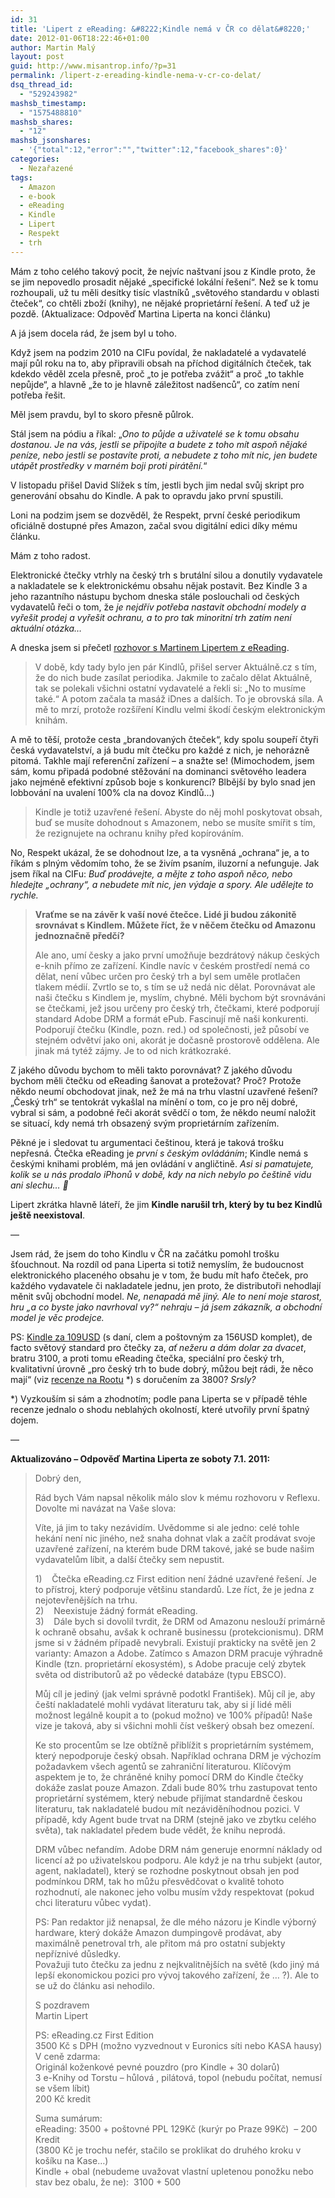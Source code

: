 ```yaml
---
id: 31
title: 'Lipert z eReading: &#8222;Kindle nemá v ČR co dělat&#8220;'
date: 2012-01-06T18:22:46+01:00
author: Martin Malý
layout: post
guid: http://www.misantrop.info/?p=31
permalink: /lipert-z-ereading-kindle-nema-v-cr-co-delat/
dsq_thread_id:
  - "529243982"
mashsb_timestamp:
  - "1575488810"
mashsb_shares:
  - "12"
mashsb_jsonshares:
  - '{"total":12,"error":"","twitter":12,"facebook_shares":0}'
categories:
  - Nezařazené
tags:
  - Amazon
  - e-book
  - eReading
  - Kindle
  - Lipert
  - Respekt
  - trh
---
```

Mám z toho celého takový pocit, že nejvíc naštvaní jsou z Kindle proto, že se jim nepovedlo prosadit nějaké &#8222;specifické lokální řešení&#8220;. Než se k tomu rozhoupali, už tu měli desítky tisíc vlastníků &#8222;světového standardu v oblasti čteček&#8220;, co chtěli zboží (knihy), ne nějaké proprietární řešení. A teď už je pozdě. (Aktualizace: Odpověď Martina Liperta na konci článku)  
<!--more-->

A já jsem docela rád, že jsem byl u toho.

Když jsem na podzim 2010 na CIFu povídal, že nakladatelé a vydavatelé mají půl roku na to, aby připravili obsah na příchod digitálních čteček, tak kdekdo věděl zcela přesně, proč &#8222;to je potřeba zvážit&#8220; a proč &#8222;to takhle nepůjde&#8220;, a hlavně &#8222;že to je hlavně záležitost nadšenců&#8220;, co zatím není potřeba řešit.

Měl jsem pravdu, byl to skoro přesně půlrok.

Stál jsem na pódiu a říkal: &#8222;_Ono to půjde a uživatelé se k tomu obsahu dostanou. Je na vás, jestli se připojíte a budete z toho mít aspoň nějaké peníze, nebo jestli se postavíte proti, a nebudete z toho mít nic, jen budete utápět prostředky v marném boji proti pirátění._&#8220;

V listopadu přišel David Slížek s tím, jestli bych jim nedal svůj skript pro generování obsahu do Kindle. A pak to opravdu jako první spustili.

Loni na podzim jsem se dozvěděl, že Respekt, první české periodikum oficiálně dostupné přes Amazon, začal svou digitální edici díky mému článku.

Mám z toho radost.

Elektronické čtečky vtrhly na český trh s brutální silou a donutily vydavatele a nakladatele se k elektronickému obsahu nějak postavit. Bez Kindle 3 a jeho razantního nástupu bychom dneska stále poslouchali od českých vydavatelů řeči o tom, že _je nejdřív potřeba nastavit obchodní modely a vyřešit prodej a vyřešit ochranu, a to pro tak minoritní trh zatím není aktuální otázka&#8230;_

A dneska jsem si přečetl [rozhovor s Martinem Lipertem z eReading](http://www.reflex.cz/clanek/zpravy/44679/ctecka-kindle-nema-v-ceskem-prostredi-co-delat-rika-spoluzakladatel-obchodu-s-elektronickymi-knihami-ereading-cz.html).

> V době, kdy tady bylo jen pár Kindlů, přišel server Aktuálně.cz s tím, že do nich bude zasílat periodika. Jakmile to začalo dělat Aktuálně, tak se polekali všichni ostatní vydavatelé a řekli si: „No to musíme také.“ A potom začala ta masáž iDnes a dalších. To je obrovská síla. A mě to mrzí, protože rozšíření Kindlu velmi škodí českým elektronickým knihám.

A mě to těší, protože cesta &#8222;brandovaných čteček&#8220;, kdy spolu soupeří čtyři česká vydavatelství, a já budu mít čtečku pro každé z nich, je nehorázně pitomá. Takhle mají referenční zařízení &#8211; a snažte se! (Mimochodem, jsem sám, komu připadá podobné stěžování na dominanci světového leadera jako nejméně efektivní způsob boje s konkurencí? Blbější by bylo snad jen lobbování na uvalení 100% cla na dovoz Kindlů&#8230;)

> Kindle je totiž uzavřené řešení. Abyste do něj mohl poskytovat obsah, buď se musíte dohodnout s Amazonem, nebo se musíte smířit s tím, že rezignujete na ochranu knihy před kopírováním.

No, Respekt ukázal, že se dohodnout lze, a ta vysněná &#8222;ochrana&#8220; je, a to říkám s plným vědomím toho, že se živím psaním, iluzorní a nefunguje. Jak jsem říkal na CIFu: _Buď prodávejte, a mějte z toho aspoň něco, nebo hledejte &#8222;ochrany&#8220;, a nebudete mít nic, jen výdaje a spory. Ale udělejte to rychle._

> **Vraťme se na závěr k vaší nové čtečce. Lidé ji budou zákonitě srovnávat s Kindlem. Můžete říct, že v něčem čtečku od Amazonu jednoznačně předčí?**
> 
> Ale ano, umí česky a jako první umožňuje bezdrátový nákup českých e-knih přímo ze zařízení. Kindle navíc v českém prostředí nemá co dělat, není vůbec určen pro český trh a byl sem uměle protlačen tlakem médií. Zvrtlo se to, s tím se už nedá nic dělat. Porovnávat ale naši čtečku s Kindlem je, myslím, chybné. Měli bychom být srovnáváni se čtečkami, jež jsou určeny pro český trh, čtečkami, které podporují standard Adobe DRM a formát ePub. Fascinují mě naši konkurenti. Podporují čtečku (Kindle, pozn. red.) od společnosti, jež působí ve stejném odvětví jako oni, akorát je dočasně prostorově oddělena. Ale jinak má tytéž zájmy. Je to od nich krátkozraké.

Z jakého důvodu bychom to měli takto porovnávat? Z jakého důvodu bychom měli čtečku od eReading šanovat a protežovat? Proč? Protože někdo neumí obchodovat jinak, než že má na trhu vlastní uzavřené řešení? &#8222;Český trh&#8220; se tentokrát vykašlal na mínění o tom, co je pro něj dobré, vybral si sám, a podobné řeči akorát svědčí o tom, že někdo neumí naložit se situací, kdy nemá trh obsazený svým proprietárním zařízením.

Pěkné je i sledovat tu argumentaci češtinou, která je taková trošku nepřesná. Čtečka eReading je _první s českým ovládáním_; Kindle nemá s českými knihami problém, má jen ovládání v angličtině. _Asi si pamatujete, kolik se u nás prodalo iPhonů v době, kdy na nich nebylo po češtině vidu ani slechu&#8230; 🙂_

Lipert zkrátka hlavně láteří, že jim **Kindle narušil trh, který by tu bez Kindlů ještě neexistoval**.

&#8212;

Jsem rád, že jsem do toho Kindlu v ČR na začátku pomohl trošku šťouchnout. Na rozdíl od pana Liperta si totiž nemyslím, že budoucnost elektronického placeného obsahu je v tom, že budu mít hafo čteček, pro každého vydavatele či nakladatele jednu, jen proto, že distributoři nehodlají měnit svůj obchodní model. _Ne, nenapadá mě jiný. Ale to není moje starost, hru &#8222;a co byste jako navrhoval vy?&#8220; nehraju &#8211; já jsem zákazník, a obchodní model je věc prodejce._ 

PS: [Kindle za 109USD](http://www.amazon.com/gp/product/B0051QVF7A/ref=as_li_ss_tl?ie=UTF8&tag=dein-20&linkCode=as2&camp=1789&creative=390957&creativeASIN=B0051QVF7A) (s daní, clem a poštovným za 156USD komplet), de facto světový standard pro čtečky za, _ať nežeru a dám dolar za dvacet_, bratru 3100, a proti tomu eReading čtečka, speciální pro český trh, kvalitativní úrovně &#8222;pro český trh to bude dobrý, můžou bejt rádi, že něco mají&#8220; (viz [recenze na Rootu](http://www.root.cz/clanky/ctecka-ereading-nedokonala-prvni-vlastovka/) *) s doručením za 3800? _Srsly?_

*) Vyzkouším si sám a zhodnotím; podle pana Liperta se v případě téhle recenze jednalo o shodu neblahých okolností, které utvořily první špatný dojem.

&#8212;

**Aktualizováno &#8211; Odpověď Martina Liperta ze soboty 7.1. 2011:**

<blockquote id="odpoved">
  <p>
    Dobrý den,
  </p>
  
  <p>
    Rád bych Vám napsal několik málo slov k mému rozhovoru v Reflexu. Dovolte mi navázat na Vaše slova:
  </p>
  
  <p>
    Víte, já jim to taky nezávidím. Uvědomme si ale jedno: celé tohle hekání není nic jiného, než snaha dohnat vlak a začít prodávat svoje uzavřené zařízení, na kterém bude DRM takové, jaké se bude našim vydavatelům líbit, a další čtečky sem nepustit.
  </p>
  
  <p>
    1)    Čtečka eReading.cz First edition není žádné uzavřené řešení. Je to přístroj, který podporuje většinu standardů. Lze říct, že je jedna z nejotevřenějších na trhu.<br /> 2)    Neexistuje žádný formát eReading.<br /> 3)    Dále bych si dovolil tvrdit, že DRM od Amazonu neslouží primárně k ochraně obsahu, avšak k ochraně businessu (protekcionismu). DRM jsme si v žádném případě nevybrali. Existují prakticky na světě jen 2 varianty: Amazon a Adobe. Zatímco s Amazon DRM pracuje výhradně Kindle (tzn. proprietární ekosystém), s Adobe pracuje celý zbytek světa od distributorů až po vědecké databáze (typu EBSCO).
  </p>
  
  <p>
    Můj cíl je jediný (jak velmi správně podotkl František). Můj cíl je, aby čeští nakladatelé mohli vydávat literaturu tak, aby si jí lidé měli možnost legálně koupit a to (pokud možno) ve 100% případů! Naše vize je taková, aby si všichni mohli číst veškerý obsah bez omezení.
  </p>
  
  <p>
    Ke sto procentům se lze obtížně přiblížit s proprietárním systémem, který nepodporuje český obsah. Například ochrana DRM je výchozím požadavkem všech agentů se zahraniční literaturou. Klíčovým aspektem je to, že chráněné knihy pomocí DRM do Kindle čtečky dokáže zaslat pouze Amazon. Zdali bude 80% trhu zastupovat tento proprietární systémem, který nebude přijímat standardně českou literaturu, tak nakladatelé budou mít nezáviděníhodnou pozici. V případě, kdy Agent bude trvat na DRM (stejně jako ve zbytku celého světa), tak nakladatel předem bude vědět, že knihu neprodá.
  </p>
  
  <p>
    DRM vůbec nefandím. Adobe DRM nám generuje enormní náklady od licencí až po uživatelskou podporu. Ale když je na trhu subjekt (autor, agent, nakladatel), který se rozhodne poskytnout obsah jen pod podmínkou DRM, tak ho můžu přesvědčovat o kvalitě tohoto rozhodnutí, ale nakonec jeho volbu musím vždy respektovat (pokud chci literaturu vůbec vydat).
  </p>
  
  <p>
    PS: Pan redaktor již nenapsal, že dle mého názoru je Kindle výborný hardware, který dokáže Amazon dumpingově prodávat, aby maximálně penetroval trh, ale přitom má pro ostatní subjekty nepříznivé důsledky.<br /> Považuji tuto čtečku za jednu z nejkvalitnějších na světě (kdo jiný má lepší ekonomickou pozici pro vývoj takového zařízení, že … ?). Ale to se už do článku asi nehodilo.
  </p>
  
  <p>
    S pozdravem<br /> Martin Lipert
  </p>
  
  <p>
    PS: eReading.cz First Edition<br /> 3500 Kč s DPH (možno vyzvednout v Euronics síti nebo KASA hausy)<br /> V ceně zdarma:<br /> Originál koženkové pevné pouzdro (pro Kindle + 30 dolarů)<br /> 3 e-Knihy od Torstu – hůlová , pilátová, topol (nebudu počítat, nemusí se všem líbit)<br /> 200 Kč kredit
  </p>
  
  <p>
    Suma sumárum:<br /> eReading: 3500 + poštovné PPL 129Kč (kurýr po Praze 99Kč)  – 200 Kredit<br /> (3800 Kč je trochu nefér, stačilo se proklikat do druhého kroku v košíku na Kase…)<br /> Kindle + obal (nebudeme uvažovat vlastní upletenou ponožku nebo stav bez obalu, že ne):  3100 + 500
  </p>
</blockquote>